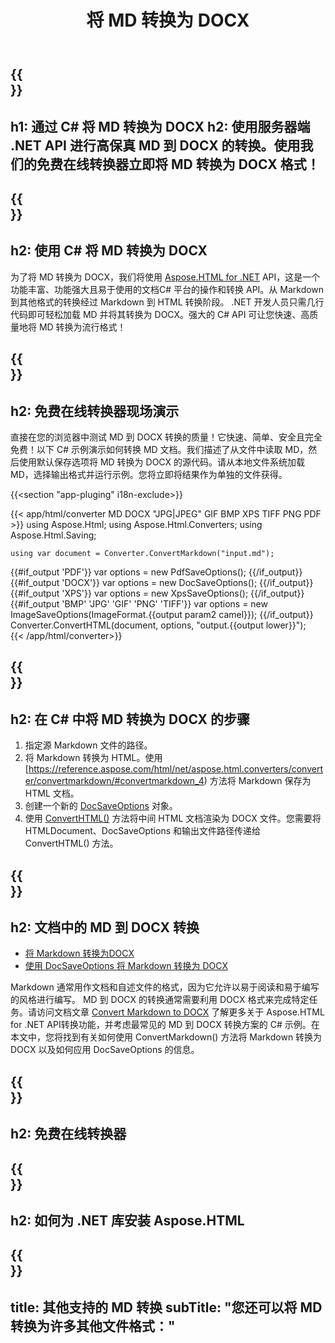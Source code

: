 ﻿---
translation: true
template: /templates/_template-conversion-child.md
title: 将 MD 转换为 DOCX
description: 用于 MD 到 DOCX 转换的示例 C# 代码。在 ASP.NET 或任何 .NET 应用程序中轻松使用转换器 API。免费试用在线 MD 到 DOCX 转换器！
url: /net/conversion/md-to-docx/
family: html
platformtag: net
feature: conversion
informat: MD
outformat: DOCX
otherformats: PDF XPS JPEG BMP GIF PNG TIFF HTML
---

{{<section banner>}}
---
h1: 通过 C# 将 MD 转换为 DOCX
h2: 使用服务器端 .NET API 进行高保真 MD 到 DOCX 的转换。使用我们的免费在线转换器立即将 MD 转换为 DOCX 格式！
---

{{<section overview>}}
---
h2: 使用 C# 将 MD 转换为 DOCX
---

为了将 MD 转换为 DOCX，我们将使用 [Aspose.HTML for .NET](https://products.aspose.com/html/net/) API，这是一个功能丰富、功能强大且易于使用的文档C# 平台的操作和转换 API。从 Markdown 到其他格式的转换经过 Markdown 到 HTML 转换阶段。 .NET 开发人员只需几行代码即可轻松加载 MD 并将其转换为 DOCX。强大的 C# API 可让您快速、高质量地将 MD 转换为流行格式！

{{<section demos>}}
---
h2: 免费在线转换器现场演示
---

直接在您的浏览器中测试 MD 到 DOCX 转换的质量！它快速、简单、安全且完全免费！以下 C# 示例演示如何转换 MD 文档。我们描述了从文件中读取 MD，然后使用默认保存选项将 MD 转换为 DOCX 的源代码。请从本地文件系统加载 MD，选择输出格式并运行示例。您将立即将结果作为单独的文件获得。

{{<section "app-pluging" i18n-exclude>}}

{{< app/html/converter MD DOCX "JPG|JPEG" GIF BMP XPS TIFF PNG PDF >}}
using Aspose.Html;
using Aspose.Html.Converters;
using Aspose.Html.Saving;

    using var document = Converter.ConvertMarkdown("input.md");
{{#if_output 'PDF'}}
    var options = new PdfSaveOptions();
{{/if_output}}
{{#if_output 'DOCX'}}
    var options = new DocSaveOptions();
{{/if_output}}
{{#if_output 'XPS'}}
    var options = new XpsSaveOptions();
{{/if_output}}
{{#if_output 'BMP' 'JPG' 'GIF' 'PNG' 'TIFF'}}
    var options = new ImageSaveOptions(ImageFormat.{{output param2 camel}});
{{/if_output}}
    Converter.ConvertHTML(document, options, "output.{{output lower}}");   
{{< /app/html/converter>}}


{{<section steps>}}
---
h2: 在 C# 中将 MD 转换为 DOCX 的步骤
---
1. 指定源 Markdown 文件的路径。
1. 将 Markdown 转换为 HTML。使用 [https://reference.aspose.com/html/net/aspose.html.converters/converter/convertmarkdown/#convertmarkdown_4) 方法将 Markdown 保存为 HTML 文档。
1. 创建一个新的 [DocSaveOptions](https://reference.aspose.com/html/net/aspose.html.saving/docsaveoptions/) 对象。
1. 使用 [ConvertHTML()](https://reference.aspose.com/html/net/aspose.html.converters/converter/converthtml/) 方法将中间 HTML 文档渲染为 DOCX 文件。您需要将 HTMLDocument、DocSaveOptions 和输出文件路径传递给 ConvertHTML() 方法。

{{<section documentation>}}
---
h2: 文档中的 MD 到 DOCX 转换
---

 - <a href="https://docs.aspose.com/html/net/converting-between-formats/markdown-to-docx/#convert-markdown-to-docx" target="_blank">将 Markdown 转换为DOCX</a>
 - <a href="https://docs.aspose.com/html/net/converting-between-formats/markdown-to-docx/#convert-markdown-to-docx-using-docsaveoptions" target="_blank" >使用 DocSaveOptions 将 Markdown 转换为 DOCX</a>

Markdown 通常用作文档和自述文件的格式，因为它允许以易于阅读和易于编写的风格进行编写。 MD 到 DOCX 的转换通常需要利用 DOCX 格式来完成特定任务。请访问文档文章 [Convert Markdown to DOCX](https://docs.aspose.com/html/net/converting-between-formats/markdown-to-docx/) 了解更多关于 Aspose.HTML for .NET API转换功能，并考虑最常见的 MD 到 DOCX 转换方案的 C# 示例。在本文中，您将找到有关如何使用 ConvertMarkdown() 方法将 Markdown 转换为 DOCX 以及如何应用 DocSaveOptions 的信息。

{{<section online-converters>}}
---
h2: 免费在线转换器
---

{{<section get-started>}}
---
h2: 如何为 .NET 库安装 Aspose.HTML
---

{{<section other-conversions>}}
---
title: 其他支持的 MD 转换
subTitle: "您还可以将 MD 转换为许多其他文件格式："
---